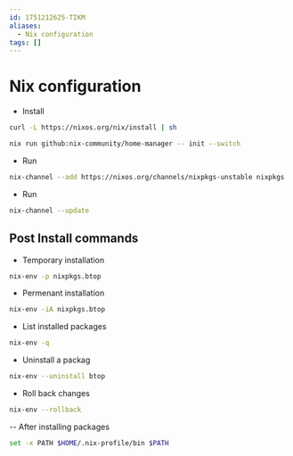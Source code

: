 ```yaml
---
id: 1751212625-TIKM
aliases:
  - Nix configuration
tags: []
---
```


# Nix configuration

- Install
```bash
curl -L https://nixos.org/nix/install | sh

nix run github:nix-community/home-manager -- init --switch

```

- Run
```bash
nix-channel --add https://nixos.org/channels/nixpkgs-unstable nixpkgs
```

- Run
```bash
nix-channel --update

```

## Post Install commands

- Temporary installation
```bash
nix-env -p nixpkgs.btop
```

- Permenant installation
```bash
nix-env -iA nixpkgs.btop
```

- List installed packages
```bash
nix-env -q
```

- Uninstall a packag
```bash
nix-env --uninstall btop
```

- Roll back changes
```bash
nix-env --rollback
```

-- After installing packages
```bash
set -x PATH $HOME/.nix-profile/bin $PATH
```
